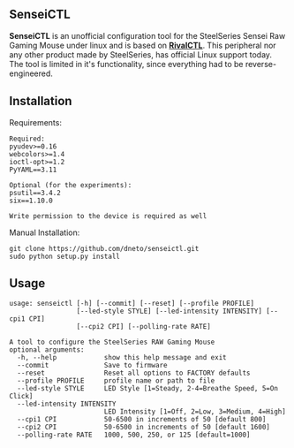 SenseiCTL
--

**SenseiCTL** is an unofficial configuration tool for the SteelSeries Sensei Raw Gaming Mouse under linux and is based on [**RivalCTL**](https://github.com/nixi-awoo/rivalctl). This peripheral nor any other product made by SteelSeries, has official Linux support today. The tool is limited in it's functionality, since everything had to be reverse-engineered.


Installation
--

Requirements:

    Required:
    pyudev>=0.16
    webcolors>=1.4
    ioctl-opt>=1.2
    PyYAML==3.11

    Optional (for the experiments):
    psutil==3.4.2
    six==1.10.0

    Write permission to the device is required as well

Manual Installation:

    git clone https://github.com/dneto/senseictl.git
    sudo python setup.py install

 
Usage
--

    usage: senseictl [-h] [--commit] [--reset] [--profile PROFILE]
                     [--led-style STYLE] [--led-intensity INTENSITY] [--cpi1 CPI]
                     [--cpi2 CPI] [--polling-rate RATE]

    A tool to configure the SteelSeries RAW Gaming Mouse
    optional arguments:
      -h, --help            show this help message and exit
      --commit              Save to firmware
      --reset               Reset all options to FACTORY defaults
      --profile PROFILE     profile name or path to file
      --led-style STYLE     LED Style [1=Steady, 2-4=Breathe Speed, 5=On Click]
      --led-intensity INTENSITY
                            LED Intensity [1=Off, 2=Low, 3=Medium, 4=High]
      --cpi1 CPI            50-6500 in increments of 50 [default 800]
      --cpi2 CPI            50-6500 in increments of 50 [default 1600]
      --polling-rate RATE   1000, 500, 250, or 125 [default=1000]
